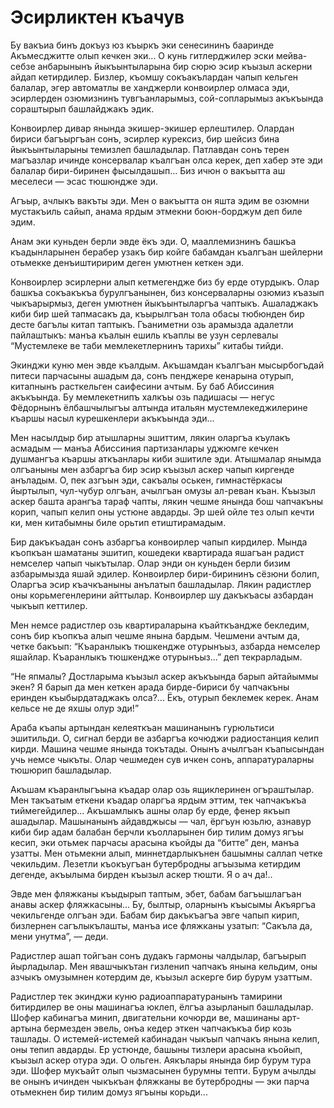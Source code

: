 # Эсирликтен къачув

Бу вакъиа бинъ докъуз юз къыркъ эки сенесининъ бааринде Акъмесджитте олып кечкен эки...
О кунь гитлерджилер эски мейва-себзе анбарынынъ йыкъынтыларына бир сюрю эсир къызыл аскерни айдап кетирдилер.
Бизлер, къомшу сокъакълардан чапып кельген балалар, эгер автоматлы ве ханджерли конвоирлер олмаса эди, эсирлерден озюмизнинъ тувгъанларымыз, сой-сопларымыз акъкъында сораштырып башлайджакъ эдик.

Конвоирлер дивар янында экишер-экишер ерлештилер.
Олардан бириси багъыргъан сонъ, эсирлер курексиз, бир шейсиз бина йыкъынтыларыны темизлеп башладылар.
Патлавдан сонъ терен магъазлар ичинде консервалар къалгъан олса керек, деп хабер эте эди балалар бири-биринен фысылдашып...
Биз ичюн о вакъытта аш меселеси — эсас тюшюндже эди.

Агъыр, ачлыкъ вакъты эди.
Мен о вакъытта он яшта эдим ве озюмни мустакъиль сайып, анама ярдым этмекни боюн-борджум деп биле эдим.

Анам эки куньден берли эвде ёкъ эди.
О, мааллемизнинъ башкъа къадынларынен берабер узакъ бир койге бабамдан къалгъан шейлерни отьмекке денъиштиририм деген умютнен кеткен эди.

Конвоирлер эсирлерни алып кетмегендже биз бу ерде отурдыкъ.
Олар башкъа сокъакъкъа бурулгъанынен, биз консерваларны озюмиз къазып чыкъарырмыз, деген умютнен йыкъынтыларгъа чаптыкъ.
Ашаладжакъ киби бир шей тапмасакъ да, къырылгъан тола обасы тюбюнден бир десте багълы китап таптыкъ.
Гъаниметни озь арамызда адалетли пайлаштыкъ: манъа къалын ешиль къаплы ве узун серлевалы “Мустемлеке ве таби мемлекетлернинъ тарихы” китабы тийди.

Экинджи куню мен эвде къалдым.
Акъшамдан къалгъан мысырбогъдай питеси парчасыны ашадым да, сонъ пенджере кенарына отурып, китапнынъ расткельген саифесини ачтым.
Бу баб Абиссиния акъкъында.
Бу мемлекетнипъ халкъы озь падишасы — негус Фёдорнынъ ёлбашчылыгъы алтында итальян мустемлекеджилерине къаршы насыл курешкенлери акъкъында эди...

Мен насылдыр бир атышларны эшиттим, лякин оларгъа къулакъ асмадым — манъа Абиссиния партизанлары уджюмге кечкен душмангъа къаршы аткъанлары киби эшитиле эди.
Атышмалар янымда олгъаныны мен азбаргъа бир эсир къызыл аскер чапып киргенде анъладым.
О, пек азгъын эди, сакъалы оськен, гимнастёркасы йыртылып, чул-чубур олгъан, ачылгъан омузы ал-реван къан.
Къызыл аскер башта арангъа тараф чапты, лякин чешме янында бош чапчакъны корип, чапып келип оны устюне авдарды.
Эр шей ойле тез олып кечти ки, мен китабымны биле орьтип етиштирамадым.

Бир дакъкъадан сонъ азбаргъа конвоирлер чапып кирдилер.
Мында къопкъан шаматаны эшитип, кошедеки квартирада яшагъан радист немселер чапып чыкътылар.
Олар энди он куньден берли бизим азбарымызда яшай эдилер.
Конвоирлер бири-бирининъ сёзюни болип,
Оларгъа эсир къачкъаныны анълатып башладылар.
Лякин радистлер оны корьмегенлерини айттылар.
Конвоирлер шу дакъкъасы азбардан чыкъып кеттилер.

Мен немсе радистлер озь квартираларына къайткъандже бекледим, сонъ бир къопкъа алып чешме янына бардым.
Чешмени ачтым да, четке бакъып: “Къаранлыкъ тюшкендже отурынъыз, азбарда немселер яшайлар.
Къаранлыкъ тюшкендже отурынъыз...” деп текрарладым.

“Не япмалы?
Достларыма къызыл аскер акъкъында барып айтайыммы экен?
Я барып да мен кеткен арада бирде-бириси бу чапчакъны еринден къыбырдатаджакъ олса?...
Ёкъ, отурып беклемек керек.
Анам кельсе не де яхшы олур эди!”

Араба къапы артындан келеяткъан машинанынъ гурюльтиси эшитильди.
О, сигнал берди ве азбаргъа кочюджи радиостанция келип кирди.
Машина чешме янында токътады.
Онынъ ачылгъан къапысындан учь немсе чыкъты.
Олар чешмеден сув ичкен сонъ, аппаратураларны тюшюрип башладылар.

Акъшам къаранлыгъына къадар олар озь ящиклеринен огъраштылар.
Мен такъатым еткени къадар оларгъа ярдым эттим, тек чапчакъкъа тиймегейдилер...
Акъшамлыкъ ашны олар бу ерде, фенер якъып ашадылар.
Машынанынъ айдавджысы — чал, ёргъун юзьлю, азнавур киби бир адам балабан берчли къолларынен бир тилим домуз ягъы кесип, эки отьмек парчасы арасына къойды да “битте” ден, манъа узатты.
Мен отьмекни алып, миннетдарлыкънен башымны саллап четке чекильдим.
Лезетли къокъугъан бутербродны агъызыма кетирдим дегенде, акъылыма бирден къызыл аскер тюшти.
Я о ач да!..

Эвде мен фляжканы къыдырып таптым, эбет, бабам багъышлагъан анавы аскер фляжкасыны...
Бу, былтыр, оларнынъ къысымы Акъяргъа чекильгенде олгъан эди.
Бабам бир дакъкъагъа эвге чапып кирип, бизлернен сагълыкълашты, манъа исе фляжканы узатып: “Сакъла да, мени унутма”, — деди.

Радистлер ашап тойгъан сонъ дудакъ гармоны чалдылар, багъырып йырладылар.
Мен явашчыкътан гизленип чапчакъ янына кельдим, оны азчыкъ омузымнен котердим де, къызыл аскерге бир бурум узаттым.

Радистлер тек экинджи куню радиоаппаратуранынъ тамирини битирдилер ве оны машинагъа юклеп, ёлгъа азырланып башладылар.
Шофер кабинагъа минип, двигательни кочюрди ве, машинаны арт-артына бермезден эвель, онъа кедер эткен чапчакъкъа бир козь ташлады.
О истемей-истемей кабинадан чыкъып чапчакъ янына келип, оны тепип авдарды.
Ер устюнде, башыны тизлери арасына къойып, къызыл аскер отура эди.
О ольген.
Аякълары янында бир бурум тура эди.
Шофер мукъайт олып чызмасынен бурумны тепти.
Бурум ачылды ве онынъ ичинден чыкъкъан фляжканы ве бутербродны — эки парча отьмекнен бир тилим домуз ягъыны корьди...
